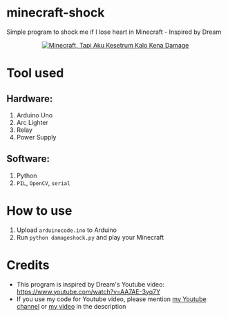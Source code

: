 # minecraft-shock
Simple program to shock me if I lose heart in Minecraft - Inspired by Dream

<div align="center">
  <a href="https://www.youtube.com/watch?v=oXVy4WIzHVY"><img src="https://img.youtube.com/vi/oXVy4WIzHVY/0.jpg" alt="Minecraft, Tapi Aku Kesetrum Kalo Kena Damage"></a>
</div>

# Tool used
## Hardware:
1. Arduino Uno
2. Arc Lighter
3. Relay
4. Power Supply

## Software:
1. Python
2. `PIL`, `OpenCV`, `serial`

# How to use
1. Upload `arduinocode.ino` to Arduino
2. Run `python damageshock.py` and play your Minecraft

# Credits
- This program is inspired by Dream's Youtube video: https://www.youtube.com/watch?v=AA7AE-3yq7Y
- If you use my code for Youtube video, please mention [my Youtube channel](https://www.youtube.com/c/FajrulFx) or [my video](https://www.youtube.com/watch?v=oXVy4WIzHVY) in the description
